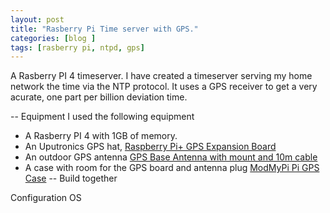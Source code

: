 ```yaml
---
layout: post
title: "Rasberry Pi Time server with GPS."
categories: [blog ]
tags: [rasberry pi, ntpd, gps]
---
```

A Rasberry PI 4 timeserver. 
I have created a timeserver serving my home network the time via the NTP protocol. It uses a GPS receiver to get a very acurate, one part per billion deviation time. 

-- Equipment
I used the following equipment
- A Rasberry PI 4 with 1GB of memory. 
- An Uputronics GPS hat, [Raspberry Pi+ GPS Expansion Board](https://store.uputronics.com/index.php?route=product/product&product_id=81)
- An outdoor GPS antenna [GPS Base Antenna with mount and 10m cable ](https://store.uputronics.com/index.php?route=product/product&path=60_65&product_id=74)
- A case with room for the GPS board and antenna plug [ModMyPi Pi GPS Case](https://store.uputronics.com/index.php?route=product/product&path=66_67&product_id=90) 
-- Build together

Configuration OS

